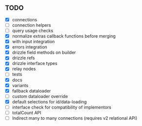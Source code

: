 ## TODO

- [x] connections
- [ ] connection helpers
- [ ] query usage checks
- [x] normalize extras callback functions before merging
- [x] with input integration
- [x] errors integration
- [x] drizzle field methods on builder
- [x] drizzle refs
- [x] drizzle interface types
- [x] relay nodes
- [ ] tests
- [x] docs
- [x] variants
- [x] fallback dataloader
- [ ] custom dataloader override
- [x] default selections for id/data-loading
- [ ] interface check for compatibility of implementors
- [ ] totalCount API
- [ ] Indirect many to many connections (requires v2 relational API)

